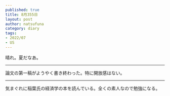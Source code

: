 ```yaml
--- 
published: true
title: 8月355日
layout: post
author: natsufuna
category: diary
tags: 
- 2022/07
- US
---
```

晴れ。夏だなあ。

---
論文の第一稿がようやく書き終わった。特に開放感はない。

---
気まぐれに稲葉氏の経済学の本を読んでいる。全くの素人なので勉強になる。